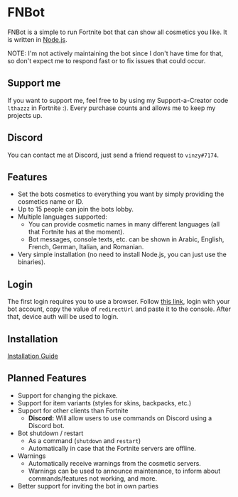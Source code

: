 # FNBot

FNBot is a simple to run Fortnite bot that can show all cosmetics you like. It is written in [Node.js](https://nodejs.org/en).

NOTE: I'm not actively maintaining the bot since I don't have time for that, so don't expect me to respond fast or to fix issues that could occur.

## Support me
If you want to support me, feel free to by using my Support-a-Creator code `lthazzz` in Fortnite :).
Every purchase counts and allows me to keep my projects up.

## Discord

You can contact me at Discord, just send a friend request to `vinzy#7174`.

## Features

- Set the bots cosmetics to everything you want by simply providing the cosmetics name or ID.
- Up to 15 people can join the bots lobby.
- Multiple languages supported:
  - You can provide cosmetic names in many different languages (all that Fortnite has at the moment).
  - Bot messages, console texts, etc. can be shown in Arabic, English, French, German, Italian, and Romanian.
- Very simple installation (no need to install Node.js, you can just use the binaries).

## Login
The first login requires you to use a browser. Follow [this link](https://www.epicgames.com/id/logout?redirectUrl=https%3A//www.epicgames.com/id/login%3FredirectUrl%3Dhttps%253A%252F%252Fwww.epicgames.com%252Fid%252Fapi%252Fredirect%253FclientId%253Dec684b8c687f479fadea3cb2ad83f5c6%2526responseType%253Dcode), login with your bot account, copy the value of `redirectUrl` and paste it to the console. After that, device auth will be used to login.

## Installation

[Installation Guide](https://github.com/vinzyYT/fn-bot-wiki/wiki/Installation)


## Planned Features

- Support for changing the pickaxe.
- Support for item variants (styles for skins, backpacks, etc.)
- Support for other clients than Fortnite
  - **Discord:** Will allow users to use commands on Discord using a Discord bot.
- Bot shutdown / restart
  - As a command (`shutdown` and `restart`)
  - Automatically in case that the Fortnite servers are offline.
- Warnings
  - Automatically receive warnings from the cosmetic servers.
  - Warnings can be used to announce maintenance, to inform about commands/features not working, and more.
- Better support for inviting the bot in own parties
